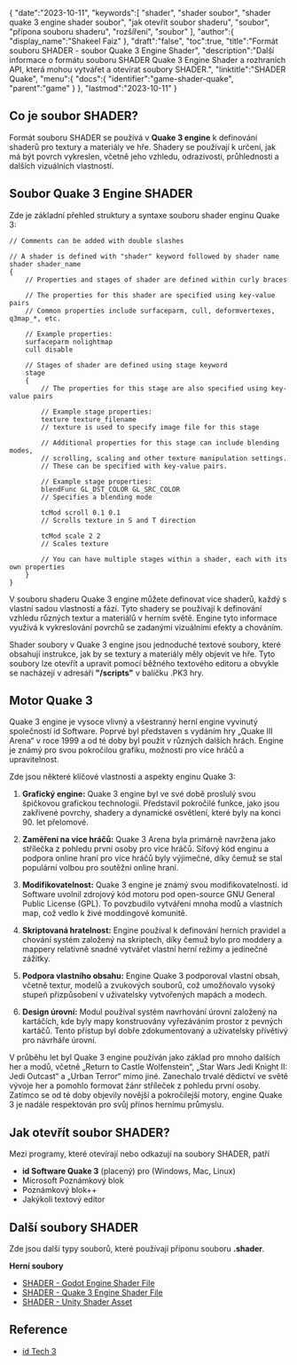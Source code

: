 {
"date":"2023-10-11",
   "keywords":[
"shader",
"shader soubor",
"shader quake 3 engine shader soubor",
"jak otevřít soubor shaderu",
"soubor",
"přípona souboru shaderu",
"rozšíření",
"soubor"
],
   "author":{
"display_name":"Shakeel Faiz"
},
"draft":"false",
"toc":true,
"title":"Formát souboru SHADER - soubor Quake 3 Engine Shader",
   "description":"Další informace o formátu souboru SHADER Quake 3 Engine Shader a rozhraních API, která mohou vytvářet a otevírat soubory SHADER.",
   "linktitle":"SHADER Quake",
   "menu":{
      "docs":{
         "identifier":"game-shader-quake",
         "parent":"game"
}
},
"lastmod":"2023-10-11"
}

## Co je soubor SHADER?

Formát souboru SHADER se používá v **Quake 3 engine** k definování shaderů pro textury a materiály ve hře. Shadery se používají k určení, jak má být povrch vykreslen, včetně jeho vzhledu, odrazivosti, průhlednosti a dalších vizuálních vlastností.

## Soubor Quake 3 Engine SHADER

Zde je základní přehled struktury a syntaxe souboru shader enginu Quake 3:

```Plain Text
// Comments can be added with double slashes

// A shader is defined with "shader" keyword followed by shader name
shader shader_name
{
    // Properties and stages of shader are defined within curly braces

    // The properties for this shader are specified using key-value pairs
    // Common properties include surfaceparm, cull, deformvertexes, q3map_*, etc.

    // Example properties:
    surfaceparm nolightmap
    cull disable

    // Stages of shader are defined using stage keyword
    stage
    {
        // The properties for this stage are also specified using key-value pairs

        // Example stage properties:
        texture texture_filename
        // texture is used to specify image file for this stage

        // Additional properties for this stage can include blending modes,
        // scrolling, scaling and other texture manipulation settings.
        // These can be specified with key-value pairs.

        // Example stage properties:
        blendFunc GL_DST_COLOR GL_SRC_COLOR
        // Specifies a blending mode

        tcMod scroll 0.1 0.1
        // Scrolls texture in S and T direction

        tcMod scale 2 2
        // Scales texture

        // You can have multiple stages within a shader, each with its own properties
    }
}
```

V souboru shaderu Quake 3 engine můžete definovat více shaderů, každý s vlastní sadou vlastností a fází. Tyto shadery se používají k definování vzhledu různých textur a materiálů v herním světě. Engine tyto informace využívá k vykreslování povrchů se zadanými vizuálními efekty a chováním.

Shader soubory v Quake 3 engine jsou jednoduché textové soubory, které obsahují instrukce, jak by se textury a materiály měly objevit ve hře. Tyto soubory lze otevřít a upravit pomocí běžného textového editoru a obvykle se nacházejí v adresáři **"/scripts"** v balíčku .PK3 hry.

## Motor Quake 3

Quake 3 engine je vysoce vlivný a všestranný herní engine vyvinutý společností id Software. Poprvé byl představen s vydáním hry „Quake III Arena“ v roce 1999 a od té doby byl použit v různých dalších hrách. Engine je známý pro svou pokročilou grafiku, možnosti pro více hráčů a upravitelnost.

Zde jsou některé klíčové vlastnosti a aspekty enginu Quake 3:

1. **Grafický engine:** Quake 3 engine byl ve své době proslulý svou špičkovou grafickou technologií. Představil pokročilé funkce, jako jsou zakřivené povrchy, shadery a dynamické osvětlení, které byly na konci 90. let přelomové.
    





2. **Zaměření na více hráčů:** Quake 3 Arena byla primárně navržena jako střílečka z pohledu první osoby pro více hráčů. Síťový kód enginu a podpora online hraní pro více hráčů byly výjimečné, díky čemuž se stal populární volbou pro soutěžní online hraní.
    





3. **Modifikovatelnost:** Quake 3 engine je známý svou modifikovatelností. id Software uvolnil zdrojový kód motoru pod open-source GNU General Public License (GPL). To povzbudilo vytváření mnoha modů a vlastních map, což vedlo k živé moddingové komunitě.
    





4. **Skriptovaná hratelnost:** Engine používal k definování herních pravidel a chování systém založený na skriptech, díky čemuž bylo pro moddery a mappery relativně snadné vytvářet vlastní herní režimy a jedinečné zážitky.
    





5. **Podpora vlastního obsahu:** Engine Quake 3 podporoval vlastní obsah, včetně textur, modelů a zvukových souborů, což umožňovalo vysoký stupeň přizpůsobení v uživatelsky vytvořených mapách a modech.
    





6. **Design úrovní:** Modul používal systém navrhování úrovní založený na kartáčích, kde byly mapy konstruovány vyřezáváním prostor z pevných kartáčů. Tento přístup byl dobře zdokumentovaný a uživatelsky přívětivý pro návrháře úrovní.


V průběhu let byl Quake 3 engine používán jako základ pro mnoho dalších her a modů, včetně „Return to Castle Wolfenstein“, „Star Wars Jedi Knight II: Jedi Outcast“ a „Urban Terror“ mimo jiné. Zanechalo trvalé dědictví ve světě vývoje her a pomohlo formovat žánr stříleček z pohledu první osoby. Zatímco se od té doby objevily novější a pokročilejší motory, engine Quake 3 je nadále respektován pro svůj přínos hernímu průmyslu.

## Jak otevřít soubor SHADER?

Mezi programy, které otevírají nebo odkazují na soubory SHADER, patří

- **id Software Quake 3** (placený) pro (Windows, Mac, Linux)
- Microsoft Poznámkový blok
- Poznámkový blok++
- Jakýkoli textový editor

## Další soubory SHADER

Zde jsou další typy souborů, které používají příponu souboru **.shader**.

**Herní soubory**
- [SHADER - Godot Engine Shader File](/cs/hra/shader-godot/)
- [SHADER - Quake 3 Engine Shader File](/cs/hra/shader-quake/)
- [SHADER - Unity Shader Asset](/cs/hra/shader-unity/)

## Reference
- [id Tech 3](https://en.wikipedia.org/wiki/Id_Tech_3)

